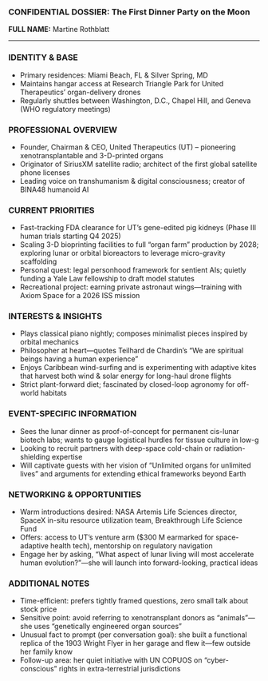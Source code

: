 ### CONFIDENTIAL DOSSIER: The First Dinner Party on the Moon

**FULL NAME:** Martine Rothblatt

---
### IDENTITY & BASE
- Primary residences: Miami Beach, FL & Silver Spring, MD  
- Maintains hangar access at Research Triangle Park for United Therapeutics’ organ-delivery drones  
- Regularly shuttles between Washington, D.C., Chapel Hill, and Geneva (WHO regulatory meetings)

### PROFESSIONAL OVERVIEW
- Founder, Chairman & CEO, United Therapeutics (UT) – pioneering xenotransplantable and 3-D-printed organs  
- Originator of SiriusXM satellite radio; architect of the first global satellite phone licenses  
- Leading voice on transhumanism & digital consciousness; creator of BINA48 humanoid AI

### CURRENT PRIORITIES
- Fast-tracking FDA clearance for UT’s gene-edited pig kidneys (Phase III human trials starting Q4 2025)  
- Scaling 3-D bioprinting facilities to full “organ farm” production by 2028; exploring lunar or orbital bioreactors to leverage micro-gravity scaffolding  
- Personal quest: legal personhood framework for sentient AIs; quietly funding a Yale Law fellowship to draft model statutes  
- Recreational project: earning private astronaut wings—training with Axiom Space for a 2026 ISS mission

### INTERESTS & INSIGHTS
- Plays classical piano nightly; composes minimalist pieces inspired by orbital mechanics  
- Philosopher at heart—quotes Teilhard de Chardin’s “We are spiritual beings having a human experience”  
- Enjoys Caribbean wind-surfing and is experimenting with adaptive kites that harvest both wind & solar energy for long-haul drone flights  
- Strict plant-forward diet; fascinated by closed-loop agronomy for off-world habitats

### EVENT-SPECIFIC INFORMATION
- Sees the lunar dinner as proof-of-concept for permanent cis-lunar biotech labs; wants to gauge logistical hurdles for tissue culture in low-g  
- Looking to recruit partners with deep-space cold-chain or radiation-shielding expertise  
- Will captivate guests with her vision of “Unlimited organs for unlimited lives” and arguments for extending ethical frameworks beyond Earth

### NETWORKING & OPPORTUNITIES
- Warm introductions desired: NASA Artemis Life Sciences director, SpaceX in-situ resource utilization team, Breakthrough Life Science Fund  
- Offers: access to UT’s venture arm ($300 M earmarked for space-adaptive health tech), mentorship on regulatory navigation  
- Engage her by asking, “What aspect of lunar living will most accelerate human evolution?”—she will launch into forward-looking, practical ideas

### ADDITIONAL NOTES
- Time-efficient: prefers tightly framed questions, zero small talk about stock price  
- Sensitive point: avoid referring to xenotransplant donors as “animals”—she uses “genetically engineered organ sources”  
- Unusual fact to prompt (per conversation goal): she built a functional replica of the 1903 Wright Flyer in her garage and flew it—few outside her family know  
- Follow-up area: her quiet initiative with UN COPUOS on “cyber-conscious” rights in extra-terrestrial jurisdictions